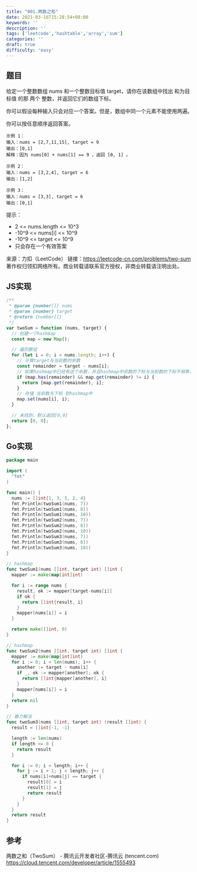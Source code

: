 ```yaml
---
title: "001.两数之和"
date: 2021-03-16T15:28:54+08:00
keywords: ''
description: ''
tags: ['leetcode','hashtable','array','sum']
categories: ''
draft: true
difficulty: 'easy'
---
```


## 题目

给定一个整数数组 nums 和一个整数目标值 target，请你在该数组中找出 和为目标值 的那 两个 整数，并返回它们的数组下标。

你可以假设每种输入只会对应一个答案。但是，数组中同一个元素不能使用两遍。

你可以按任意顺序返回答案。

```
示例 1：  
输入：nums = [2,7,11,15], target = 9  
输出：[0,1]  
解释：因为 nums[0] + nums[1] == 9 ，返回 [0, 1] 。  

示例 2：  
输入：nums = [3,2,4], target = 6  
输出：[1,2]  
 
示例 3：  
输入：nums = [3,3], target = 6  
输出：[0,1]  
```

提示：

- 2 <= nums.length <= 10^3    
- -10^9 <= nums[i] <= 10^9  
- -10^9 <= target <= 10^9  
- 只会存在一个有效答案  

来源：力扣（LeetCode）
链接：https://leetcode-cn.com/problems/two-sum
著作权归领扣网络所有。商业转载请联系官方授权，非商业转载请注明出处。

## JS实现

```javascript
/**
 * @param {number[]} nums
 * @param {number} target
 * @return {number[]}
 */
var twoSum = function (nums, target) {
  // 创建一个hashmap
  const map = new Map();

  // 遍历数组
  for (let i = 0; i < nums.length; i++) {
    // 计算target与当前数的余数
    const remainder = target - nums[i];
    // 如果hashmap中已经有这个余数，并且hashmap中余数的下标与当前数的下标不相等，则返回[余数下标，当前数下标]
    if (map.has(remainder) && map.get(remainder) != i) {
      return [map.get(remainder), i];
    }
    // 存储 当前数与下标 到hashmap中
    map.set(nums[i], i);
  }

  // 未找到，默认返回[0,0]
  return [0, 0];
};
```


## Go实现

```go
package main

import (
  "fmt"
)

func main() {
  nums := []int{1, 3, 5, 2, 4}
  fmt.Println(twoSum1(nums, 7))
  fmt.Println(twoSum1(nums, 8))
  fmt.Println(twoSum1(nums, 10))
  fmt.Println(twoSum2(nums, 7))
  fmt.Println(twoSum2(nums, 8))
  fmt.Println(twoSum2(nums, 10))
  fmt.Println(twoSum3(nums, 7))
  fmt.Println(twoSum3(nums, 8))
  fmt.Println(twoSum3(nums, 10))
}

// hashmap
func twoSum1(nums []int, target int) []int {
  mapper := make(map[int]int)

  for i := range nums {
    result, ok := mapper[target-nums[i]]
    if ok {
      return []int{result, i}
    }
    mapper[nums[i]] = i
  }

  return make([]int, 0)
}

// hashmap
func twoSum2(nums []int, target int) []int {
  mapper := make(map[int]int)
  for i := 0; i < len(nums); i++ {
    another := target - nums[i]
    if _, ok := mapper[another]; ok {
      return []int{mapper[another], i}
    }
    mapper[nums[i]] = i
  }
  return nil
}

// 暴力解法
func twoSum3(nums []int, target int) (result []int) {
  result = []int{-1, -1}

  length := len(nums)
  if length <= 0 {
    return result
  }

  for i := 0; i < length; i++ {
    for j := i + 1; j < length; j++ {
      if nums[i]+nums[j] == target {
        result[0] = i
        result[1] = j
        return result
      }
    }
  }
  return result
}
```

## 参考

两数之和（TwoSum） - 腾讯云开发者社区-腾讯云 (tencent.com)
https://cloud.tencent.com/developer/article/1555493
